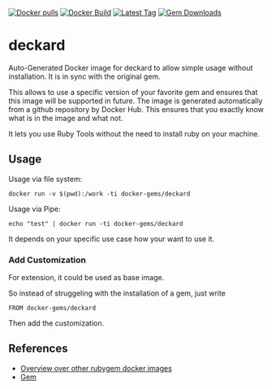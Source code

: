 [![Docker pulls](https://img.shields.io/docker/pulls/rubygem/deckard.svg)](https://hub.docker.com/r/rubygem/deckard/)
[![Docker Build](https://img.shields.io/docker/automated/rubygem/deckard.svg)](https://hub.docker.com/r/rubygem/deckard/)
[![Latest Tag](https://img.shields.io/github/tag/docker-rubygem/deckard.svg)](https://hub.docker.com/r/rubygem/deckard/)
[![Gem Downloads](https://img.shields.io/gem/dt/deckard.svg)](https://rubygems.org/gems/deckard/)
# deckard

Auto-Generated Docker image for deckard to allow simple usage without installation.
It is in sync with the original gem.

This allows to use a specific version of your favorite gem and ensures that this image will be supported in future.
The image is generated automatically from a github repository by Docker Hub.
This ensures that you exactly know what is in the image and what not.

It lets you use Ruby Tools without the need to install ruby on your machine.

## Usage

Usage via file system:

`docker run -v $(pwd):/work -ti docker-gems/deckard`

Usage via Pipe:

`echo "test" | docker run -ti docker-gems/deckard`

It depends on your specific use case how your want to use it.

### Add Customization

For extension, it could be used as base image.

So instead of struggeling with the installation of a gem, just write

`FROM docker-gems/deckard`

Then add the customization.

## References

 - [Overview over other rubygem docker images](https://github.com/thinkbot/docker-rubygem)
 - [Gem](https://rubygems.org/gems/deckard/)
